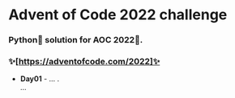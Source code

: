 # Advent of Code 2022 challenge

### Python🐍 solution for AOC 2022🎄. 
### ✨[https://adventofcode.com/2022]✨


- **Day01** - ... .\
*...*
